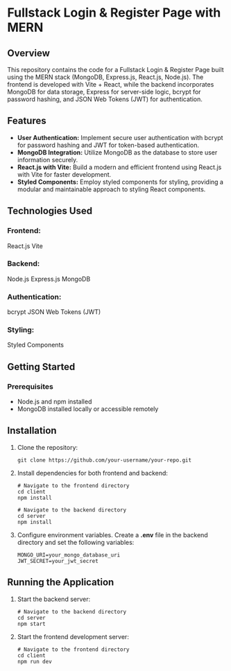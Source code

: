 # **Fullstack Login & Register Page with MERN**

## **Overview**

This repository contains the code for a Fullstack Login & Register Page built using the MERN stack (MongoDB, Express.js, React.js, Node.js). The frontend is developed with Vite + React, while the backend incorporates MongoDB for data storage, Express for server-side logic, bcrypt for password hashing, and JSON Web Tokens (JWT) for authentication.


## **Features**

- **User Authentication:** Implement secure user authentication with bcrypt for password hashing and JWT for token-based authentication.
- **MongoDB Integration:** Utilize MongoDB as the database to store user information securely.
- **React.js with Vite:** Build a modern and efficient frontend using React.js with Vite for faster development.
- **Styled Components:** Employ styled components for styling, providing a modular and maintainable approach to styling React components.


## **Technologies Used**

### Frontend:
React.js
Vite

### Backend:
Node.js
Express.js
MongoDB

### Authentication:
bcrypt
JSON Web Tokens (JWT)

### Styling:
Styled Components

## **Getting Started**

### Prerequisites
- Node.js and npm installed
- MongoDB installed locally or accessible remotely

## Installation

1. Clone the repository:
   ```
   git clone https://github.com/your-username/your-repo.git
   ```
   
2. Install dependencies for both frontend and backend:
   ```
   # Navigate to the frontend directory
   cd client
   npm install
        
   # Navigate to the backend directory
   cd server
   npm install
   ```
   
3. Configure environment variables. Create a **.env** file in the backend directory and set the following variables:
   ```
   MONGO_URI=your_mongo_database_uri
   JWT_SECRET=your_jwt_secret
   ```
   
## Running the Application

1. Start the backend server:
   ```
   # Navigate to the backend directory
   cd server
   npm start
   ```

2. Start the frontend development server:
   ```
   # Navigate to the frontend directory
   cd client
   npm run dev
   ```
   


